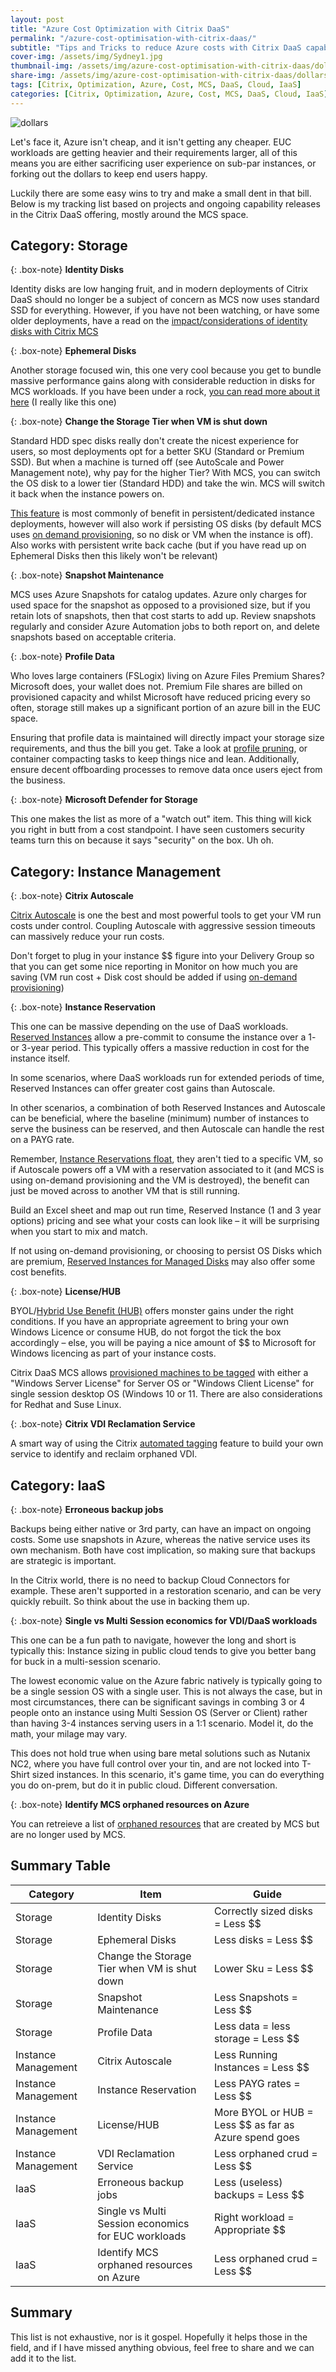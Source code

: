 ```yaml
---
layout: post
title: "Azure Cost Optimization with Citrix DaaS"
permalink: "/azure-cost-optimisation-with-citrix-daas/"
subtitle: "Tips and Tricks to reduce Azure costs with Citrix DaaS capability"
cover-img: /assets/img/Sydney1.jpg
thumbnail-img: /assets/img/azure-cost-optimisation-with-citrix-daas/dollars.jpg
share-img: /assets/img/azure-cost-optimisation-with-citrix-daas/dollars.jpg
tags: [Citrix, Optimization, Azure, Cost, MCS, DaaS, Cloud, IaaS]
categories: [Citrix, Optimization, Azure, Cost, MCS, DaaS, Cloud, IaaS]
---
```


![dollars]({{site.baseurl}}/assets/img/azure-cost-optimisation-with-citrix-daas/dollars.jpg)

Let's face it, Azure isn't cheap, and it isn't getting any cheaper. EUC workloads are getting heavier and their requirements larger, all of this means you are either sacrificing user experience on sub-par instances, or forking out the dollars to keep end users happy.

Luckily there are some easy wins to try and make a small dent in that bill. Below is my tracking list based on projects and ongoing capability releases in the Citrix DaaS offering, mostly around the MCS space.

## Category: Storage

{: .box-note}
**Identity Disks**

Identity disks are low hanging fruit, and in modern deployments of Citrix DaaS should no longer be a subject of concern as MCS now uses standard SSD for everything. However, if you have not been watching, or have some older deployments, have a read on the [impact/considerations of identity disks with Citrix MCS](https://jkindon.com/enhancing-citrix-mcs-and-microsoft-azure-part-1-identity-disk-cost-optimization/)

{: .box-note}
**Ephemeral Disks**

Another storage focused win, this one very cool because you get to bundle massive performance gains along with considerable reduction in disks for MCS workloads. If you have been under a rock, [you can read more about it here](https://jkindon.com/citrix-mcs-and-azure-ephemeral-disks/) (I really like this one)

{: .box-note}
**Change the Storage Tier when VM is shut down**

Standard HDD spec disks really don't create the nicest experience for users, so most deployments opt for a better SKU (Standard or Premium SSD). But when a machine is turned off (see AutoScale and Power Management note), why pay for the higher Tier? With MCS, you can switch the OS disk to a lower tier (Standard HDD) and take the win. MCS will switch it back when the instance powers on.

[This feature](https://docs.citrix.com/en-us/citrix-daas/install-configure/machine-catalogs-manage/manage-machine-catalog-azure.html#change-the-storage-type-to-a-lower-tier-when-a-vm-is-shut-down) is most commonly of benefit in persistent/dedicated instance deployments, however will also work if persisting OS disks (by default MCS uses [on demand provisioning](https://docs.citrix.com/en-us/citrix-daas/install-configure/machine-catalogs-create/create-machine-catalog-citrix-azure.html#azure-on-demand-provisioning), so no disk or VM when the instance is off). Also works with persistent write back cache (but if you have read up on Ephemeral Disks then this likely won't be relevant)

{: .box-note}
**Snapshot Maintenance**

MCS uses Azure Snapshots for catalog updates. Azure only charges for used space for the snapshot as opposed to a provisioned size, but if you retain lots of snapshots, then that cost starts to add up. Review snapshots regularly and consider Azure Automation jobs to both report on, and delete snapshots based on acceptable criteria.

{: .box-note}
**Profile Data**

Who loves large containers (FSLogix) living on Azure Files Premium Shares? Microsoft does, your wallet does not. Premium File shares are billed on provisioned capacity and whilst Microsoft have reduced pricing every so often, storage still makes up a significant portion of an azure bill in the EUC space.

Ensuring that profile data is maintained will directly impact your storage size requirements, and thus the bill you get. Take a look at [profile pruning](https://stealthpuppy.com/fslogix-containers-capacity/), or container compacting tasks to keep things nice and lean. Additionally, ensure decent offboarding processes to remove data once users eject from the business.

{: .box-note}
**Microsoft Defender for Storage**

This one makes the list as more of a "watch out" item. This thing will kick you right in butt from a cost standpoint. I have seen customers security teams turn this on because it says "security" on the box. Uh oh.

## Category: Instance Management

{: .box-note}
**Citrix Autoscale**

[Citrix Autoscale](https://docs.citrix.com/en-us/citrix-daas/manage-deployment/autoscale.html) is one the best and most powerful tools to get your VM run costs under control. Coupling Autoscale with aggressive session timeouts can massively reduce your run costs.

Don't forget to plug in your instance $$ figure into your Delivery Group so that you can get some nice reporting in Monitor on how much you are saving (VM run cost + Disk cost should be added if using [on-demand provisioning](https://docs.citrix.com/en-us/citrix-daas/install-configure/machine-catalogs-create/create-machine-catalog-citrix-azure.html#azure-on-demand-provisioning))

{: .box-note}
**Instance Reservation**

This one can be massive depending on the use of DaaS workloads. [Reserved Instances](https://azure.microsoft.com/en-us/pricing/reserved-vm-instances/) allow a pre-commit to consume the instance over a 1- or 3-year period. This typically offers a massive reduction in cost for the instance itself.

In some scenarios, where DaaS workloads run for extended periods of time, Reserved Instances can offer greater cost gains than Autoscale.

In other scenarios, a combination of both Reserved Instances and Autoscale can be beneficial, where the baseline (minimum) number of instances to serve the business can be reserved, and then Autoscale can handle the rest on a PAYG rate.

Remember, [Instance Reservations float](https://learn.microsoft.com/en-us/azure/cost-management-billing/manage/understand-vm-reservation-charges?toc=%2Fazure%2Fcost-management-billing%2Freservations%2Ftoc.json#how-reservation-discount-is-applied), they aren't tied to a specific VM, so if Autoscale powers off a VM with a reservation associated to it (and MCS is using on-demand provisioning and the VM is destroyed), the benefit can just be moved across to another VM that is still running.

Build an Excel sheet and map out run time, Reserved Instance (1 and 3 year options) pricing and see what your costs can look like – it will be surprising when you start to mix and match.

If not using on-demand provisioning, or choosing to persist OS Disks which are premium, [Reserved Instances for Managed Disks](https://learn.microsoft.com/en-us/azure/virtual-machines/disks-reserved-capacity) may also offer some cost benefits.

{: .box-note}
**License/HUB**

BYOL/[Hybrid Use Benefit (HUB)](https://azure.microsoft.com/en-us/pricing/hybrid-benefit/) offers monster gains under the right conditions. If you have an appropriate agreement to bring your own Windows Licence or consume HUB, do not forgot the tick the box accordingly – else, you will be paying a nice amount of $$ to Microsoft for Windows licencing as part of your instance costs.

Citrix DaaS MCS allows [provisioned machines to be tagged](https://docs.citrix.com/en-us/citrix-daas/install-configure/machine-catalogs-create/create-machine-catalog-citrix-azure.html) with either a "Windows Server License" for Server OS or "Windows Client License" for single session desktop OS (Windows 10 or 11. There are also considerations for Redhat and Suse Linux.

{: .box-note}
**Citrix VDI Reclamation Service**

A smart way of using the Citrix [automated tagging](https://www.citrix.com/blogs/2023/05/23/reduce-your-cloud-costs-with-citrix-vdi-reclamation-service/) feature to build your own service to identify and reclaim orphaned VDI.

## Category: IaaS

{: .box-note}
**Erroneous backup jobs**

Backups being either native or 3rd party, can have an impact on ongoing costs. Some use snapshots in Azure, whereas the native service uses its own mechanism. Both have cost implication, so making sure that backups are strategic is important.

In the Citrix world, there is no need to backup Cloud Connectors for example. These aren't supported in a restoration scenario, and can be very quickly rebuilt. So think about the use in backing them up.

{: .box-note}
**Single vs Multi Session economics for VDI/DaaS workloads**

This one can be a fun path to navigate, however the long and short is typically this: Instance sizing in public cloud tends to give you better bang for buck in a multi-session scenario.

The lowest economic value on the Azure fabric natively is typically going to be a single session OS with a single user. This is not always the case, but in most circumstances, there can be significant savings in combing 3 or 4 people onto an instance using Multi Session OS (Server or Client) rather than having 3-4 instances serving users in a 1:1 scenario. Model it, do the math, your milage may vary.

This does not hold true when using bare metal solutions such as Nutanix NC2, where you have full control over your tin, and are not locked into T-Shirt sized instances. In this scenario, it's game time, you can do everything you do on-prem, but do it in public cloud. Different conversation.

{: .box-note}
**Identify MCS orphaned resources on Azure**

You can retreieve a list of [orphaned resources](https://docs.citrix.com/en-us/citrix-daas/install-configure/machine-catalogs-manage.html#retrieve-a-list-of-orphaned-resources) that are created by MCS but are no longer used by MCS.

## Summary Table

| Category | Item | Guide |
| --- | --- | --- |
| Storage | Identity Disks | Correctly sized disks = Less $$ |
| Storage | Ephemeral Disks | Less disks = Less $$ |
| Storage | Change the Storage Tier when VM is shut down | Lower Sku = Less $$ |
| Storage | Snapshot Maintenance | Less Snapshots = Less $$ |
| Storage | Profile Data | Less data = less storage = Less $$ |
| Instance Management | Citrix Autoscale | Less Running Instances = Less $$ |
| Instance Management | Instance Reservation | Less PAYG rates = Less $$ |
| Instance Management | License/HUB | More BYOL or HUB = Less $$ as far as Azure spend goes |
| Instance Management | VDI Reclamation Service | Less orphaned crud = Less $$ |
| IaaS | Erroneous backup jobs | Less (useless) backups = Less $$ |
| IaaS | Single vs Multi Session economics for EUC workloads | Right workload = Appropriate $$ |
| IaaS | Identify MCS orphaned resources on Azure | Less orphaned crud = Less $$ |

## Summary

This list is not exhaustive, nor is it gospel. Hopefully it helps those in the field, and if I have missed anything obvious, feel free to share and we can add it to the list.